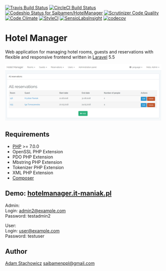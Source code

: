 [![Travis Build Status](https://travis-ci.org/Saibamen/HotelManager.svg)](https://travis-ci.org/Saibamen/HotelManager)
[![CircleCI Build Status](https://circleci.com/gh/Saibamen/HotelManager.svg?style=shield)](https://circleci.com/gh/Saibamen/HotelManager)
[ ![Codeship Status for Saibamen/HotelManager](https://app.codeship.com/projects/4b76fb80-a887-0135-d285-4ac701b81e22/status)](https://app.codeship.com/projects/256229)
[![Scrutinizer Code Quality](https://scrutinizer-ci.com/g/Saibamen/HotelManager/badges/quality-score.png)](https://scrutinizer-ci.com/g/Saibamen/HotelManager/)
[![Code Climate](https://codeclimate.com/github/Saibamen/HotelManager/badges/gpa.svg)](https://codeclimate.com/github/Saibamen/HotelManager)
[![StyleCI](https://styleci.io/repos/77186372/shield)](https://styleci.io/repos/77186372)
[![SensioLabsInsight](https://insight.sensiolabs.com/projects/37d84994-c778-4373-94f2-a3218c22f96d/mini.png)](https://insight.sensiolabs.com/projects/37d84994-c778-4373-94f2-a3218c22f96d)
[![codecov](https://codecov.io/gh/Saibamen/HotelManager/branch/master/graph/badge.svg)](https://codecov.io/gh/Saibamen/HotelManager)

# Hotel Manager

Web application for managing hotel rooms, guests and reservations with flexible and responsive frontend written in [Laravel](https://laravel.com) 5.5

![All reservations](github_images/all_reservations.PNG)

## Requirements

* [PHP](http://php.net) >= 7.0.0
* OpenSSL PHP Extension
* PDO PHP Extension
* Mbstring PHP Extension
* Tokenizer PHP Extension
* XML PHP Extension
* [Composer](https://getcomposer.org)

## Demo: [hotelmanager.it-maniak.pl](http://hotelmanager.it-maniak.pl)

Admin:<br />
Login: admin2@example.com<br />
Password: testadmin2

User:<br />
Login: user@example.com<br />
Password: testuser

## Author

[Adam Stachowicz](https://github.com/Saibamen) <saibamenppl@gmail.com>
